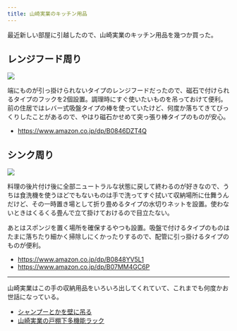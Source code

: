 ```yaml
---
title: 山崎実業のキッチン用品
---
```


最近新しい部屋に引越したので、山崎実業のキッチン用品を幾つか買った。

## レンジフード周り

![](https://i.imgur.com/MPiGyJOh.jpg)

端にものが引っ掛けられないタイプのレンジフードだったので、磁石で付けられるタイプのフックを2個設置。調理時にすぐ使いたいものを吊っておけて便利。前の住居ではレバー式吸盤タイプの棒を使っていたけど、何度か落ちてきてびっくりしたことがあるので、やはり磁石かせめて突っ張り棒タイプのものが安心。

- <https://www.amazon.co.jp/dp/B0846DZT4Q>

## シンク周り

![](https://i.imgur.com/lY8MdPAh.jpg)

料理の後片付け後に全部ニュートラルな状態に戻して終わるのが好きなので、うちは食洗機を使うほどでもないものは手で洗ってすぐ拭いて収納場所に仕舞うんだけど、その一時置き場として折り畳めるタイプの水切りネットを設置。使わないときはくるくる畳んで立て掛けておけるので目立たない。

あとはスポンジを置く場所を確保するやつも設置。吸盤で付けるタイプのものはたまに落ちたり細かく掃除しにくかったりするので、配管に引っ掛けるタイプのものが便利。

- <https://www.amazon.co.jp/dp/B0848YV5L1>
- <https://www.amazon.co.jp/dp/B07MM4GC6P>

---

山崎実業はこの手の収納用品をいろいろ出してくれていて、これまでも何度かお世話になっている。

- [シャンプーとかを壁に吊る](https://r7kamura.com/articles/2020-10-11-hanging-shampoo)
- [山崎実業の戸棚下多機能ラック](https://r7kamura.com/articles/2020-12-04-yamazaki-jitsugyo-rack)
